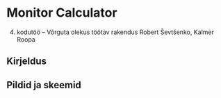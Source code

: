 # Monitor Calculator
4. kodutöö – Võrguta olekus töötav rakendus
Robert Ševtšenko, Kalmer Roopa
## Kirjeldus

## Pildid ja skeemid
